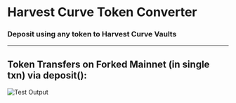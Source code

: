 # Harvest Curve Token Converter
### Deposit using any token to Harvest Curve Vaults

---

## Token Transfers on Forked Mainnet (in single txn) via deposit():
![Test Output](https://i.imgur.com/jyUTCnN.png)
